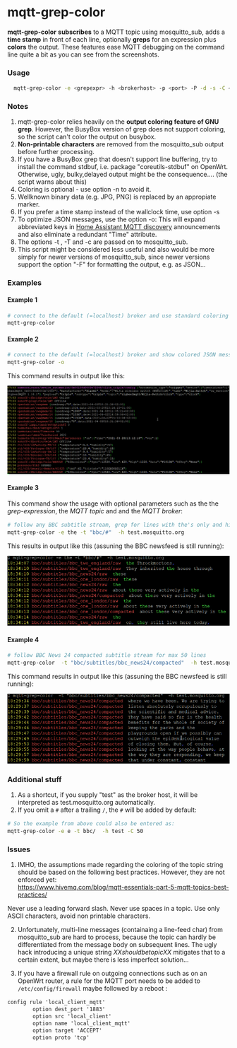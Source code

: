 # mqtt-grep-color

**mqtt-grep-color**  **subscribes** to a MQTT topic using mosquitto_sub, adds a **time stamp** in front of each line, optionally **greps** for an expression plus **colors** the output. 
These features ease MQTT debugging on the command line quite a bit as you can see from the screenshots.

### Usage
```sh
  mqtt-grep-color -e <grepexpr> -h <brokerhost> -p <port> -P -d -s -C <maxcount> -t <MQTT topic 1> -t <MQTT topic 2> -T <MQTT topic 1> -s -n -o
```

### Notes
1. mqtt-grep-color relies heavily on the **output coloring feature of GNU grep**. However, the BusyBox version of grep does not support coloring, so the script can't color the output on busybox.
2. **Non-printable characters** are removed from the mosquitto_sub output before further processing.
3. If you have a BusyBox grep that doesn't support line buffering, try to install the command stdbuf, i.e. package "coreutils-stdbuf" on OpenWrt. Otherwise, ugly, bulky,delayed output might be the consequence.... (the script warns about this)
4. Coloring is optional - use option -n to avoid it.
5. Wellknown binary data (e.g. JPG, PNG) is replaced by an appropiate marker.
6. If you prefer a time stamp instead of the wallclock time, use option -s
7. To optimize JSON messages, use the option -o: 
    This will expand abbreviated keys in [Home Assistant MQTT discovery](https://www.home-assistant.io/docs/mqtt/discovery) announcements and also eliminate a redundant "Time" attribute.
8. The options -t , -T and -c are passed on to mosquitto_sub.
9. This script might be considered less useful and also would be more simply for newer versions of mosquitto_sub, since newer versions support the option "-F" for formatting the output, e.g. as JSON...

### Examples

#### Example 1

```sh
# connect to the default (=localhost) broker and use standard coloring for *all* messages from the broker
mqtt-grep-color
```

#### Example 2

```sh
# connect to the default (=localhost) broker and show colored JSON messages, e.g. related to MQTT home automation
mqtt-grep-color -o
```
This command results in output like this:

![sample output from mqtt-grep-color -o](example2.png?raw=true "Sample output from mqtt-grep-color -o")

#### Example 3

This command show the usage with optional parameters such as the the _grep-expression_, the _MQTT topic_ and and the _MQTT broker_:

```sh
# follow any BBC subtitle stream, grep for lines with the's only and highlight them (dosn't make much sense but shows the capabilities)
mqtt-grep-color -e the -t "bbc/#"  -h test.mosquitto.org
```

This results in output  like this (assuning the BBC newsfeed is still running):

![Sample output from mqtt-grep-color with a grep option](sample_bbc24_with_the.png?raw=true "Sample output with grep expression")

#### Example 4

```sh
# follow BBC News 24 compacted subtitle stream for max 50 lines
mqtt-grep-color  -t "bbc/subtitles/bbc_news24/compacted"  -h test.mosquitto.org -C 50
```

This command results in output like this (assuning the BBC newsfeed is still running):

![Another sample output from mqtt-grep-color](sample_bbc24.png?raw=true "Sample output from the BBC MQTT feed")

### Additional stuff

1. As a shortcut, if you supply "test" as the broker host, it will be interpreted as test.mosquitto.org automatically.
2. If you omit a `#` after a trailing `/`, the `#` will be added by default:

```sh
# So the example from above could also be entered as:
mqtt-grep-color -e e -t bbc/  -h test -C 50
```

### Issues

1. IMHO, the assumptions made regarding the coloring of the topic string should be based on the following best practices. However, they are not enforced yet:  
<https://www.hivemq.com/blog/mqtt-essentials-part-5-mqtt-topics-best-practices/>

  Never use a leading forward slash.
  Never use spaces in a topic.
  Use only ASCII characters, avoid non printable characters.

2. Unfortunately, multi-line messages (containaing a line-feed char) from mosquitto_sub are hard to process, because the topic can hardly be differentiated from the message body on subsequent lines. The ugly hack introducing a unique string _XXshouldbetopicXX_ mitigates that to a certain extent, but maybe there is less imperfect solution...

3. If you have a firewall rule on outgoing connections such as on an OpenWrt router, a rule for the MQTT port needs to be added to `/etc/config/firewall` maybe followed by a reboot :

```
config rule 'local_client_mqtt'
        option dest_port '1883'
        option src 'local_client'
        option name 'local_client_mqtt'
        option target 'ACCEPT'
        option proto 'tcp'
```

